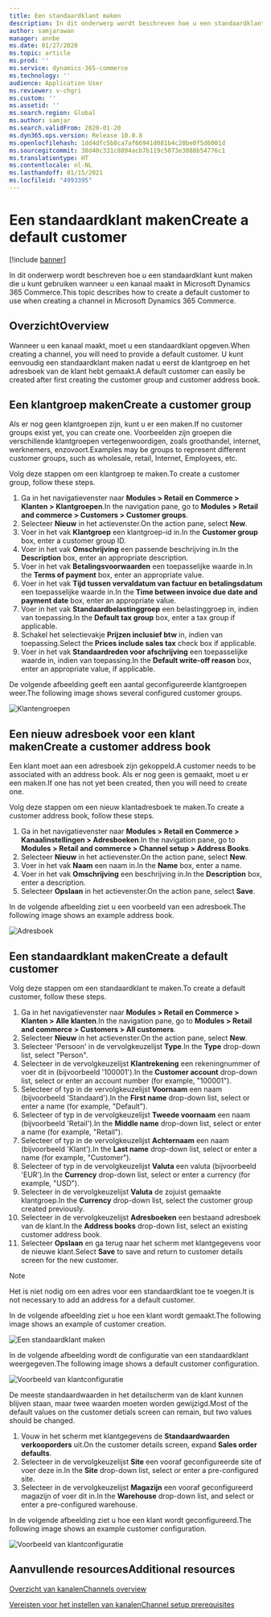 ```yaml
---
title: Een standaardklant maken
description: In dit onderwerp wordt beschreven hoe u een standaardklant kunt maken die u kunt gebruiken wanneer u een kanaal maakt in Microsoft Dynamics 365 Commerce.
author: samjarawan
manager: annbe
ms.date: 01/27/2020
ms.topic: article
ms.prod: ''
ms.service: dynamics-365-commerce
ms.technology: ''
audience: Application User
ms.reviewer: v-chgri
ms.custom: ''
ms.assetid: ''
ms.search.region: Global
ms.author: samjar
ms.search.validFrom: 2020-01-20
ms.dyn365.ops.version: Release 10.0.8
ms.openlocfilehash: 1dd4dfc5b8ca7af66941d081b4c20be0f5d6001d
ms.sourcegitcommit: 38d40c331c8894acb7b119c5073e3088b54776c1
ms.translationtype: HT
ms.contentlocale: nl-NL
ms.lasthandoff: 01/15/2021
ms.locfileid: "4993395"
---
```

# <a name="create-a-default-customer"></a><span data-ttu-id="bc1c5-103">Een standaardklant maken</span><span class="sxs-lookup"><span data-stu-id="bc1c5-103">Create a default customer</span></span>


[!include [banner](includes/banner.md)]

<span data-ttu-id="bc1c5-104">In dit onderwerp wordt beschreven hoe u een standaardklant kunt maken die u kunt gebruiken wanneer u een kanaal maakt in Microsoft Dynamics 365 Commerce.</span><span class="sxs-lookup"><span data-stu-id="bc1c5-104">This topic describes how to create a default customer to use when creating a channel in Microsoft Dynamics 365 Commerce.</span></span>

## <a name="overview"></a><span data-ttu-id="bc1c5-105">Overzicht</span><span class="sxs-lookup"><span data-stu-id="bc1c5-105">Overview</span></span>

<span data-ttu-id="bc1c5-106">Wanneer u een kanaal maakt, moet u een standaardklant opgeven.</span><span class="sxs-lookup"><span data-stu-id="bc1c5-106">When creating a channel, you will need to provide a default customer.</span></span> <span data-ttu-id="bc1c5-107">U kunt eenvoudig een standaardklant maken nadat u eerst de klantgroep en het adresboek van de klant hebt gemaakt.</span><span class="sxs-lookup"><span data-stu-id="bc1c5-107">A default customer can easily be created after first creating the customer group and customer address book.</span></span>

## <a name="create-a-customer-group"></a><span data-ttu-id="bc1c5-108">Een klantgroep maken</span><span class="sxs-lookup"><span data-stu-id="bc1c5-108">Create a customer group</span></span>

<span data-ttu-id="bc1c5-109">Als er nog geen klantgroepen zijn, kunt u er een maken.</span><span class="sxs-lookup"><span data-stu-id="bc1c5-109">If no customer groups exist yet, you can create one.</span></span> <span data-ttu-id="bc1c5-110">Voorbeelden zijn groepen die verschillende klantgroepen vertegenwoordigen, zoals groothandel, internet, werknemers, enzovoort.</span><span class="sxs-lookup"><span data-stu-id="bc1c5-110">Examples may be groups to represent different customer groups, such as wholesale, retail, Internet, Employees, etc.</span></span>

<span data-ttu-id="bc1c5-111">Volg deze stappen om een klantgroep te maken.</span><span class="sxs-lookup"><span data-stu-id="bc1c5-111">To create a customer group, follow these steps.</span></span>

1. <span data-ttu-id="bc1c5-112">Ga in het navigatievenster naar **Modules \> Retail en Commerce \> Klanten \> Klantgroepen**.</span><span class="sxs-lookup"><span data-stu-id="bc1c5-112">In the navigation pane, go to **Modules \> Retail and commerce \> Customers \> Customer groups**.</span></span>
1. <span data-ttu-id="bc1c5-113">Selecteer **Nieuw** in het actievenster.</span><span class="sxs-lookup"><span data-stu-id="bc1c5-113">On the action pane, select **New**.</span></span>
1. <span data-ttu-id="bc1c5-114">Voer in het vak **Klantgroep** een klantgroep-id in.</span><span class="sxs-lookup"><span data-stu-id="bc1c5-114">In the **Customer group** box, enter a customer group ID.</span></span>
1. <span data-ttu-id="bc1c5-115">Voer in het vak **Omschrijving** een passende beschrijving in.</span><span class="sxs-lookup"><span data-stu-id="bc1c5-115">In the **Description** box, enter an appropriate description.</span></span>
1. <span data-ttu-id="bc1c5-116">Voer in het vak **Betalingsvoorwaarden** een toepasselijke waarde in.</span><span class="sxs-lookup"><span data-stu-id="bc1c5-116">In the **Terms of payment** box, enter an appropriate value.</span></span>
1. <span data-ttu-id="bc1c5-117">Voer in het vak **Tijd tussen vervaldatum van factuur en betalingsdatum** een toepasselijke waarde in.</span><span class="sxs-lookup"><span data-stu-id="bc1c5-117">In the **Time between invoice due date and payment date** box, enter an appropriate value.</span></span>
1. <span data-ttu-id="bc1c5-118">Voer in het vak **Standaardbelastinggroep** een belastinggroep in, indien van toepassing.</span><span class="sxs-lookup"><span data-stu-id="bc1c5-118">In the **Default tax group** box, enter a tax group if applicable.</span></span>
1. <span data-ttu-id="bc1c5-119">Schakel het selectievakje **Prijzen inclusief btw** in, indien van toepassing.</span><span class="sxs-lookup"><span data-stu-id="bc1c5-119">Select the **Prices include sales tax** check box if applicable.</span></span>
1. <span data-ttu-id="bc1c5-120">Voer in het vak **Standaardreden voor afschrijving** een toepasselijke waarde in, indien van toepassing.</span><span class="sxs-lookup"><span data-stu-id="bc1c5-120">In the **Default write-off reason** box, enter an appropriate value, if applicable.</span></span>

<span data-ttu-id="bc1c5-121">De volgende afbeelding geeft een aantal geconfigureerde klantgroepen weer.</span><span class="sxs-lookup"><span data-stu-id="bc1c5-121">The following image shows several configured customer groups.</span></span>

![Klantengroepen](media/customer-groups.png)

## <a name="create-a-customer-address-book"></a><span data-ttu-id="bc1c5-123">Een nieuw adresboek voor een klant maken</span><span class="sxs-lookup"><span data-stu-id="bc1c5-123">Create a customer address book</span></span>

<span data-ttu-id="bc1c5-124">Een klant moet aan een adresboek zijn gekoppeld.</span><span class="sxs-lookup"><span data-stu-id="bc1c5-124">A customer needs to be associated with an address book.</span></span> <span data-ttu-id="bc1c5-125">Als er nog geen is gemaakt, moet u er een maken.</span><span class="sxs-lookup"><span data-stu-id="bc1c5-125">If one has not yet been created, then you will need to create one.</span></span>

<span data-ttu-id="bc1c5-126">Volg deze stappen om een nieuw klantadresboek te maken.</span><span class="sxs-lookup"><span data-stu-id="bc1c5-126">To create a customer address book, follow these steps.</span></span>

1. <span data-ttu-id="bc1c5-127">Ga in het navigatievenster naar **Modules \> Retail en Commerce \> Kanaalinstellingen \> Adresboeken**.</span><span class="sxs-lookup"><span data-stu-id="bc1c5-127">In the navigation pane, go to **Modules \> Retail and commerce \> Channel setup \> Address Books**.</span></span>
1. <span data-ttu-id="bc1c5-128">Selecteer **Nieuw** in het actievenster.</span><span class="sxs-lookup"><span data-stu-id="bc1c5-128">On the action pane, select **New**.</span></span>
1. <span data-ttu-id="bc1c5-129">Voer in het vak **Naam** een naam in.</span><span class="sxs-lookup"><span data-stu-id="bc1c5-129">In the **Name** box, enter a name.</span></span>
1. <span data-ttu-id="bc1c5-130">Voer in het vak **Omschrijving** een beschrijving in.</span><span class="sxs-lookup"><span data-stu-id="bc1c5-130">In the **Description** box, enter a description.</span></span>
1. <span data-ttu-id="bc1c5-131">Selecteer **Opslaan** in het actievenster.</span><span class="sxs-lookup"><span data-stu-id="bc1c5-131">On the action pane, select **Save**.</span></span>

<span data-ttu-id="bc1c5-132">In de volgende afbeelding ziet u een voorbeeld van een adresboek.</span><span class="sxs-lookup"><span data-stu-id="bc1c5-132">The following image shows an example address book.</span></span>

![Adresboek](media/address-book.png)

## <a name="create-a-default-customer"></a><span data-ttu-id="bc1c5-134">Een standaardklant maken</span><span class="sxs-lookup"><span data-stu-id="bc1c5-134">Create a default customer</span></span>

<span data-ttu-id="bc1c5-135">Volg deze stappen om een standaardklant te maken.</span><span class="sxs-lookup"><span data-stu-id="bc1c5-135">To create a default customer, follow these steps.</span></span>

1. <span data-ttu-id="bc1c5-136">Ga in het navigatievenster naar **Modules \> Retail en Commerce \> Klanten \> Alle klanten**.</span><span class="sxs-lookup"><span data-stu-id="bc1c5-136">In the navigation pane, go to **Modules \> Retail and commerce \> Customers \> All customers**.</span></span>
1. <span data-ttu-id="bc1c5-137">Selecteer **Nieuw** in het actievenster.</span><span class="sxs-lookup"><span data-stu-id="bc1c5-137">On the action pane, select **New**.</span></span>
1. <span data-ttu-id="bc1c5-138">Selecteer 'Persoon' in de vervolgkeuzelijst **Type**.</span><span class="sxs-lookup"><span data-stu-id="bc1c5-138">In the **Type** drop-down list, select "Person".</span></span>
1. <span data-ttu-id="bc1c5-139">Selecteer in de vervolgkeuzelijst **Klantrekening** een rekeningnummer of voer dit in (bijvoorbeeld '100001').</span><span class="sxs-lookup"><span data-stu-id="bc1c5-139">In the **Customer account** drop-down list, select or enter an account number (for example, "100001").</span></span>
1. <span data-ttu-id="bc1c5-140">Selecteer of typ in de vervolgkeuzelijst **Voornaam** een naam (bijvoorbeeld 'Standaard').</span><span class="sxs-lookup"><span data-stu-id="bc1c5-140">In the **First name** drop-down list, select or enter a name (for example, "Default").</span></span>
1. <span data-ttu-id="bc1c5-141">Selecteer of typ in de vervolgkeuzelijst **Tweede voornaam** een naam (bijvoorbeeld 'Retail').</span><span class="sxs-lookup"><span data-stu-id="bc1c5-141">In the **Middle name** drop-down list, select or enter a name (for example, "Retail").</span></span>
1. <span data-ttu-id="bc1c5-142">Selecteer of typ in de vervolgkeuzelijst **Achternaam** een naam (bijvoorbeeld 'Klant').</span><span class="sxs-lookup"><span data-stu-id="bc1c5-142">In the **Last name** drop-down list, select or enter a name (for example, "Customer").</span></span>
1. <span data-ttu-id="bc1c5-143">Selecteer of typ in de vervolgkeuzelijst **Valuta** een valuta (bijvoorbeeld 'EUR').</span><span class="sxs-lookup"><span data-stu-id="bc1c5-143">In the **Currency** drop-down list, select or enter a currency (for example, "USD").</span></span>
1. <span data-ttu-id="bc1c5-144">Selecteer in de vervolgkeuzelijst **Valuta** de zojuist gemaakte klantgroep.</span><span class="sxs-lookup"><span data-stu-id="bc1c5-144">In the **Currency** drop-down list, select the customer group created previously.</span></span>
1. <span data-ttu-id="bc1c5-145">Selecteer in de vervolgkeuzelijst **Adresboeken** een bestaand adresboek van de klant.</span><span class="sxs-lookup"><span data-stu-id="bc1c5-145">In the **Address books**  drop-down list, select an existing customer address book.</span></span>
1. <span data-ttu-id="bc1c5-146">Selecteer **Opslaan** en ga terug naar het scherm met klantgegevens voor de nieuwe klant.</span><span class="sxs-lookup"><span data-stu-id="bc1c5-146">Select **Save** to save and return to customer details screen for the new customer.</span></span>

> [!NOTE]
> <span data-ttu-id="bc1c5-147">Het is niet nodig om een adres voor een standaardklant toe te voegen.</span><span class="sxs-lookup"><span data-stu-id="bc1c5-147">It is not necessary to add an address for a default customer.</span></span>

<span data-ttu-id="bc1c5-148">In de volgende afbeelding ziet u hoe een klant wordt gemaakt.</span><span class="sxs-lookup"><span data-stu-id="bc1c5-148">The following image shows an example of customer creation.</span></span>

![Een standaardklant maken](media/default-customer-creation.png)

<span data-ttu-id="bc1c5-150">In de volgende afbeelding wordt de configuratie van een standaardklant weergegeven.</span><span class="sxs-lookup"><span data-stu-id="bc1c5-150">The following image shows a default customer configuration.</span></span>

![Voorbeeld van klantconfiguratie](media/default-customer-configuration1.png)

<span data-ttu-id="bc1c5-152">De meeste standaardwaarden in het detailscherm van de klant kunnen blijven staan, maar twee waarden moeten worden gewijzigd.</span><span class="sxs-lookup"><span data-stu-id="bc1c5-152">Most of the default values on the customer detials screen can remain, but two values should be changed.</span></span>

1. <span data-ttu-id="bc1c5-153">Vouw in het scherm met klantgegevens de **Standaardwaarden verkooporders** uit.</span><span class="sxs-lookup"><span data-stu-id="bc1c5-153">On the customer details screen, expand **Sales order defaults**.</span></span>
1. <span data-ttu-id="bc1c5-154">Selecteer in de vervolgkeuzelijst **Site** een vooraf geconfigureerde site of voer deze in.</span><span class="sxs-lookup"><span data-stu-id="bc1c5-154">In the **Site** drop-down list, select or enter a pre-configured site.</span></span>
1. <span data-ttu-id="bc1c5-155">Selecteer in de vervolgkeuzelijst **Magazijn** een vooraf geconfigureerd magazijn of voer dit in.</span><span class="sxs-lookup"><span data-stu-id="bc1c5-155">In the **Warehouse** drop-down list, and select or enter a pre-configured warehouse.</span></span>

<span data-ttu-id="bc1c5-156">In de volgende afbeelding ziet u hoe een klant wordt geconfigureerd.</span><span class="sxs-lookup"><span data-stu-id="bc1c5-156">The following image shows an example customer configuration.</span></span>

![Voorbeeld van klantconfiguratie](media/default-customer-configuration2.png)

## <a name="additional-resources"></a><span data-ttu-id="bc1c5-158">Aanvullende resources</span><span class="sxs-lookup"><span data-stu-id="bc1c5-158">Additional resources</span></span>

[<span data-ttu-id="bc1c5-159">Overzicht van kanalen</span><span class="sxs-lookup"><span data-stu-id="bc1c5-159">Channels overview</span></span>](channels-overview.md)

[<span data-ttu-id="bc1c5-160">Vereisten voor het instellen van kanalen</span><span class="sxs-lookup"><span data-stu-id="bc1c5-160">Channel setup prerequisites</span></span>](channels-prerequisites.md)
